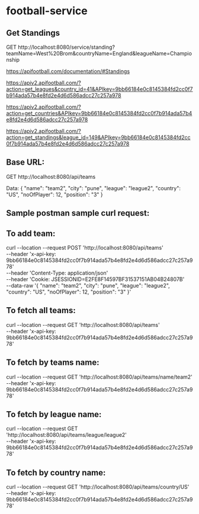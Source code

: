 # football-service

## Get Standings

GET http://localhost:8080/service/standing?teamName=West%20Brom&countryName=England&leagueName=Championship

https://apifootball.com/documentation/#Standings

https://apiv2.apifootball.com/?action=get_leagues&country_id=41&APIkey=9bb66184e0c8145384fd2cc0f7b914ada57b4e8fd2e4d6d586adcc27c257a978

https://apiv2.apifootball.com/?action=get_countries&APIkey=9bb66184e0c8145384fd2cc0f7b914ada57b4e8fd2e4d6d586adcc27c257a978

https://apiv2.apifootball.com/?action=get_standings&league_id=149&APIkey=9bb66184e0c8145384fd2cc0f7b914ada57b4e8fd2e4d6d586adcc27c257a978


## Base URL:
GET http://localhost:8080/api/teams

Data:
{
	"name": "team2",
	"city": "pune",
	"league": "league2",
	"country": "US",
	"noOfPlayer": 12,
	"position": "3"
}

## Sample postman sample curl request:

## To add team:

curl --location --request POST 'http://localhost:8080/api/teams' \
--header 'x-api-key: 9bb66184e0c8145384fd2cc0f7b914ada57b4e8fd2e4d6d586adcc27c257a978' \
--header 'Content-Type: application/json' \
--header 'Cookie: JSESSIONID=E2FE8F14597BF31537151AB04B24807B' \
--data-raw '{
	"name": "team2",
	"city": "pune",
	"league": "league2",
	"country": "US",
	"noOfPlayer": 12,
	"position": "3"
}'


## To fetch all teams:

curl --location --request GET 'http://localhost:8080/api/teams' \
--header 'x-api-key: 9bb66184e0c8145384fd2cc0f7b914ada57b4e8fd2e4d6d586adcc27c257a978'

## To fetch by teams name:

curl --location --request GET 'http://localhost:8080/api/teams/name/team2' \
--header 'x-api-key: 9bb66184e0c8145384fd2cc0f7b914ada57b4e8fd2e4d6d586adcc27c257a978'

## To fetch by league name:

curl --location --request GET 'http://localhost:8080/api/teams/league/league2' \
--header 'x-api-key: 9bb66184e0c8145384fd2cc0f7b914ada57b4e8fd2e4d6d586adcc27c257a978'

## To fetch by country name:

curl --location --request GET 'http://localhost:8080/api/teams/country/US' \
--header 'x-api-key: 9bb66184e0c8145384fd2cc0f7b914ada57b4e8fd2e4d6d586adcc27c257a978'

